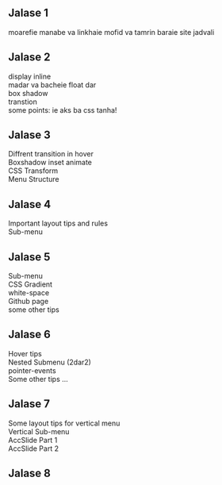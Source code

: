 
<h2>Jalase 1</h2>
moarefie manabe va linkhaie mofid va tamrin baraie site jadvali
<h2>Jalase 2</h2>
display inline<br />
madar va bacheie float dar<br />
box shadow<br />
transtion<br />
some points: ie aks ba css tanha!
<h2>Jalase 3</h2>
Diffrent transition in hover<br />
Boxshadow inset animate<br />
CSS Transform<br />
Menu Structure<br />
<h2>Jalase 4</h2>
Important layout tips and rules<br />
Sub-menu
<h2>Jalase 5</h2>
Sub-menu<br />
CSS Gradient<br />
white-space<br />
Github page<br />
some other tips<br />
<h2>Jalase 6</h2>
Hover tips<br />
Nested Submenu (2dar2)<br />
pointer-events<br />
Some other tips ...<br />
<h2>Jalase 7</h2>
Some layout tips for vertical menu<br />
Vertical Sub-menu<br />
AccSlide Part 1<br />
AccSlide Part 2<br />
<h2>Jalase 8</h2>
